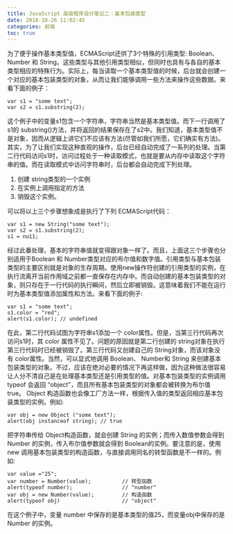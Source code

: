 ```yaml
---
title: JavaScript 高级程序设计笔记二：基本包装类型
date: 2018-10-26 11:02:45
categories: 前端
toc: true
---
```


为了便于操作基本类型值，ECMAScript还供了3个特殊的引用类型: Boolean、 Number 和 String。这些类型与其他引用类型相似，但同时也具有与各自的基本类型相应的特殊行为。实际上，每当读取一个基本类型值的时候，后台就会创建一个对应的基本包装类型的对象，从而让我们能够调用一些方法来操作这些数据。来看下面的例子：
```
var s1 = "some text";
var s2 = s1.substring(2);
```
这个例子中的变量s1包含一个字符串，字符串当然是基本类型值。而下一行调用了s1的 substring()方法，并将返回的结果保存在了s2中。我们知道，基本类型值不是对象，因而从逻辑上讲它们不应该有方法(尽管如我们所愿，它们确实有方法)。其实，为了让我们实现这种直观的操作，后台已经自动完成了一系列的处理。当第二行代码访问s1时，访问过程处于一种读取模式，也就是要从内存中读取这个字符串的值。而在读取模式中访问字符串时，后台都会自动完成下列处理。
1. 创建 string类型的一个实例
2. 在实例上调用指定的方法
3. 销毁这个实例。

可以将以上三个步骤想象成是执行了下列 ECMAScript代码：
```
var s1 = new String("some text");
var s2 = s1.substring(2);
s1 = nu11;
```
经过此番处理，基本的字符串值就变得跟对象一样了。而且，上面这三个步骤也分别适用于Boolean 和 Number类型对应的布尔值和数字值。引用类型与基本包装类型的主要区别就是对象的生存周期。使用new操作符创建的引用类型的实例，在执行流离开当前作用域之前都一直保存在内存中。而自动创建的基本包装类型的对象，则只存在于一行代码的执行瞬间，然后立即被销毁。这意味着我们不能在运行时为基本类型值添加属性和方法。来看下面的例子:
```
var s1 = "some text";
s1.color = "red";
alert(s1.color); // undefined
```
在此，第二行代码试图为字符串s1添加一个 color属性。但是，当第三行代码再次访问s1时，其 color 属性不见了。问题的原因就是第二行创建的 string对象在执行第三行代码时已经被销毁了。第三行代码又创建自己的 String对象，而该对象没有 color属性。当然，可以显式地调用 Boolean、 Number和 String 来创建基本包装类型的对象。不过，应该在绝对必要的情况下再这样做，因为这种做法很容易让人分不清自己是在处理基本类型还是引用类型的值。对基本包装类型的实例调用 typeof 会返回 “object"，而且所有基本包装类型的对象都会被转换为布尔值true。
Object 构造函数也会像工厂方法一样，根据传入值的类型返回相应基本包装类型的实例。例如:
```
var obj = new Object ("some text");
alert(obj instanceof string); // true
```
把字符串传给 Object构造函数，就会创建 String 的实例；而传入数值参数会得到 Number 的实例，传入布尔值参数就会得到 Boolean的实例。要注意的是，使用 new 调用基本包装类型的构造函数，与直接调用同名的转型函数是不一样的。例如:
```
var value ="25";
var number = Number(value);          // 转型函数
alert(typeof number);                // "number"
var obj = new Number(value);         // 构造函数
alert(typeof obj)                    // "object"
```
在这个例子中，变量 number 中保存的是基本类型的值25，而变量obj中保存的是 Number 的实例。
